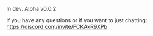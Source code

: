 In dev. Alpha v0.0.2

If you have any questions or if you want to just chatting: https://discord.com/invite/FCKAkR9XPb

